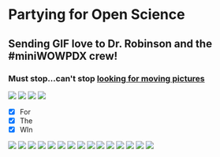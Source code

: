# Partying for Open Science
## Sending GIF love to Dr. Robinson and the #miniWOWPDX crew!
### Must stop...can't stop [looking for moving pictures](https://giphy.com/search/gif-library)


![](https://media.giphy.com/media/rnnINxmNOr17y/giphy.gif)
![](https://media.giphy.com/media/8IJC8xggMWOiI/giphy.gif)
![](https://media.giphy.com/media/U7uxhOBei9UnS/giphy.gif)
![](https://media.giphy.com/media/26FLhDoSzv4ig5qLu/giphy.gif)

- [X] For
- [X] The
- [X] WIn

![](http://cultofthepartyparrot.com/parrots/reversecongaparrot.gif)
![](http://cultofthepartyparrot.com/parrots/reversecongaparrot.gif)
![](http://cultofthepartyparrot.com/parrots/reversecongaparrot.gif)
![](http://cultofthepartyparrot.com/parrots/reversecongaparrot.gif)
![](http://cultofthepartyparrot.com/parrots/reversecongaparrot.gif)
![](http://cultofthepartyparrot.com/parrots/reversecongaparrot.gif)
![](http://cultofthepartyparrot.com/parrots/reversecongaparrot.gif)
![](http://cultofthepartyparrot.com/parrots/reversecongaparrot.gif)
![](http://cultofthepartyparrot.com/parrots/reversecongaparrot.gif)
![](http://cultofthepartyparrot.com/parrots/reversecongaparrot.gif)
![](http://cultofthepartyparrot.com/parrots/reversecongaparrot.gif)
![](http://cultofthepartyparrot.com/parrots/reversecongaparrot.gif)
![](http://cultofthepartyparrot.com/parrots/reversecongaparrot.gif)
![](http://cultofthepartyparrot.com/parrots/reversecongaparrot.gif)
![](http://cultofthepartyparrot.com/parrots/reversecongaparrot.gif)

